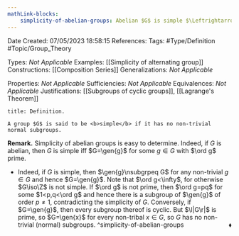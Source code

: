 ```yaml
---
mathLink-blocks:
    simplicity-of-abelian-groups: Abelian $G$ is simple $\Leftrightarrow$ $G=\gen{g}$ for $\ord{g}$ prime
---
```


<div class="topSpace"></div>

Date Created: 07/05/2023 18:58:15
References:
Tags: #Type/Definition #Topic/Group_Theory

Types: <i>Not Applicable</i>
Examples: [[Simplicity of alternating group]]
Constructions: [[Composition Series]]
Generalizations: <i>Not Applicable</i>

Properties: <i>Not Applicable</i>
Sufficiencies: <i>Not Applicable</i>
Equivalences: <i>Not Applicable</i>
Justifications: [[Subgroups of cyclic groups]], [[Lagrange's Theorem]]

``` ad-Definition
title: Definition.

A group $G$ is said to be <b>simple</b> if it has no non-trivial normal subgroups.

```

<b>Remark.</b> Simplicity of abelian groups is easy to determine. Indeed, if $G$ is abelian, then $G$ is simple iff $G=\gen{g}$ for some $g\in G$ with $\ord g$ prime.
* Indeed, if $G$ is simple, then $\gen{g}\nsubgrpeq G$ for any non-trivial $g\in G$ and hence $G=\gen{g}$. Note that $\ord g<\infty$, for otherwise $G\iso\Z$ is not simple. If $\ord g$ is not prime, then $\ord g=pq$ for some $1<p,q<\ord g$ and hence there is a subgroup of $\gen{g}$ of order $p\neq1$, contradicting the simplicity of $G$. Conversely, if $G=\gen{g}$, then every subgroup thereof is cyclic. But $\l|G\r|$ is prime, so $G=\gen{x}$ for every non-tribal $x\in G$, so $G$ has no non-trivial (normal) subgroups.<span style="float:right;">$\blacklozenge$</span> ^simplicity-of-abelian-groups
